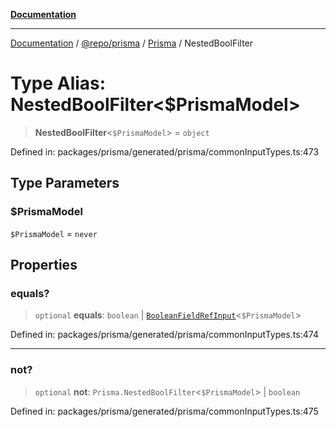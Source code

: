 [**Documentation**](../../../../../README.md)

***

[Documentation](../../../../../README.md) / [@repo/prisma](../../../README.md) / [Prisma](../README.md) / NestedBoolFilter

# Type Alias: NestedBoolFilter\<$PrismaModel\>

> **NestedBoolFilter**\<`$PrismaModel`\> = `object`

Defined in: packages/prisma/generated/prisma/commonInputTypes.ts:473

## Type Parameters

### $PrismaModel

`$PrismaModel` = `never`

## Properties

### equals?

> `optional` **equals**: `boolean` \| [`BooleanFieldRefInput`](BooleanFieldRefInput.md)\<`$PrismaModel`\>

Defined in: packages/prisma/generated/prisma/commonInputTypes.ts:474

***

### not?

> `optional` **not**: `Prisma.NestedBoolFilter`\<`$PrismaModel`\> \| `boolean`

Defined in: packages/prisma/generated/prisma/commonInputTypes.ts:475
